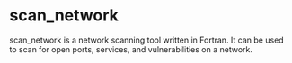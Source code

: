 # scan_network
scan_network is a network scanning tool written in Fortran. It can be used to scan for open ports, services, and vulnerabilities on a network. 
